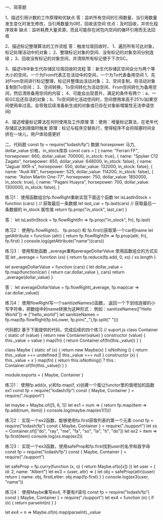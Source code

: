 一、简答题

1、描述引用计数的工作原理和优缺点
答：监听所有空间的引用数量，当引用数量发生变化时发生修改，当引用数量为0时，回收该空间
    优点：及时回收，并优化程序效率
    缺点：监听耗费大量资源，而且可能存在闭包内空间的循环引用而无法回收

2、描述标记整理算法的工作流程
答：触发垃圾回收时，
    1、遍历所有可达对象，标记处理活动中的对象；
    2、整理标记对象的空间、没有标记的对象空间分别连续；
    3、回收没有标记的对象空间，并清除所有标记便于下次GC。

3、描述V8中新生代存储区垃圾回收的流程
答：新生代存储区空间会分为两个等大小的空间，一个为From代表正在活动中的空间，一个为To代表备用空间
    1、先对From空间进行标记整理，标记并整理出活动对象；
    2、空间复制，将活动对象复制到To空间；
    3、空间转换，To空间转化为活动空间、From空间转化为备用空间，然后清除备用空间的内容；
    4、可能会出现晋升，满足的条件有两个：a、一轮GC后还存活的对象；b、To空间转化活动空间时，空间使用率高于25%(如果空间使用率过高，会导致后续准备新生成的对象或已存在对象新增属性无法申请空间)

4、描述增量标记算法在何时使用及工作原理
答：使用：增量标记算法，在老年代存储区达到阈值时触发
    原理：标记与程序交替执行，使得程序不会将阻塞时间全挤在一块儿，用户体验感更好

二、代码题
const fp = require("lodash/fp")
数据
horsepower 马力, dollar_value 价格，in_stock库存
const cars = [
  { name: "Ferrari FF", horsepower: 660, dollar_value: 700000, in_stock: true},
  { name: "Spyker C12 Zagato", horsepower: 650, dollar_value: 648000, in_stock: false},
  { name: "Jaguar XKR-s", horsepower: 550, dollar_value: 132000, in_stock: false},
  { name: "Audi R8", horsepower: 525, dollar_value: 114200, in_stock: false},
  { name: "Aston Martin One-77", horsepower: 750, dollar_value: 1850000, in_stock: true},
  { name: "Pagani Huayra", horsepower: 700, dollar_value: 1300000, in_stock: false},
]

练习1：
使用函数组合fp.flowRight重新实现下面这个函数
let isLastInStock = function (cars) {
  // 获取最后一条数据
  let last_car = fp.last(cars)
  // 获取最后一条数据的 in_stock 属性值
  return fp.prop("in_stock", last_car)
}

答：
let isLastInStock = fp.flowRight(fn => fp.prop("in_stock", fn), fp.last)

练习2：
使用fp.flowRight()、 fp.prop() 和 fp.first()获取第一个car的name
let getAttribute = function (attr) {
  return fp.flowRight(fn => fp.prop(attr, fn), fp.first)
}
console.log(getAttribute("name")(cars))

练习3：
使用帮助函数 _average重构averageDollarValue 使用函数组合的方式实现
let _average = function (xs) {
  return fp.reduce(fp.add, 0, xs) / xs.length
}

let averageDollarValue = function (cars) {
  let dollar_value = fp.map(function(car) {
    return car.dollar_value
  }, cars)
  return _average(dollar_value)
}


答：
let averageDollarValue = fp.flowRight(_average, fp.map(car => car.dollar_value))

练习4：
使用flowRight写一个sanitizeNames()函数，
返回一个下划线连接的小写字符串，把数组中的name转换为这种形式：
例如：sanitizeNames(["Hello World"]) => ["hello_world"]
let sanitizeNames = fp.map(fp.flowRight(fp.toLower, fp.join("_"),fp.split(" ")))

代码题2
基于下面提供的代码，完成后续的四个练习
// suport.js
class Container {
  static of (value) {
    return new Container(value)
  }
  constructor (value) {
    this._value = value
  }
  map(fn) {
    return Container.of(fn(this._value))
  }
}

class Maybe {
  static of (x) {
    return new Maybe(x)
  }
  isNothing () {
    return this._value === undefined || this._value === null
  }
  constructor (x) {
    this._value = x
  }
  map(fn) {
    return this.isNothing() ? this : Container.of(fn(this._value))
  }
}
  
module.exports = {
  Maybe,
  Container
}

练习1：
使用fp.add(x, y)和fp.map(f, x)创建一个能让functor里的值增加的函数ex1
const fp = require("lodash/fp")
const { Maybe, Container } = require("./support")

let maybe = Maybe.of([5, 6, 1])
let ex1 = num => {
  return fp.map(item => fp.add(num, item))
}
console.log(maybe.map(ex1(1)))

练习2：
实现一个ex2函数，能够使用fp.first获取列表的第一个元素
const fp = require("lodash/fp")
const { Maybe, Container } = require("./support")
let xs = Container.of(["do", "ray", "me", "fa", "so", "la", "ti", "do"])
let ex2 = item => fp.first(item)
console.log(xs.map(ex2))

练习3：
实现一个ex3函数，使用safeProp和fp.first找到user的名字和首字母
const fp = require("lodash/fp")
const { Maybe, Container } = require("./support")

let safeProp = fp.curry(function (x, o) {
  return Maybe.of(o[x])
})
let user = { id: 2, name: "Albert"}
let ex3 = (user, attr) => {
  let obj = safeProp(attr)(user)
  return {
    name: obj,
    firstLetter: obj.map(fp.first)
  }
}
console.log(ex3(user, "name"))

练习4：
使用Maybe重写ex4, 不要有if语句
const fp = require("lodash/fp")
const { Maybe, Container } = require("./support")
let ex4 = function (n) {
  if (n) {
    return parseInt(n)
  }
}

let ex4 = n => Maybe.of(n).map(parseInt)._value
